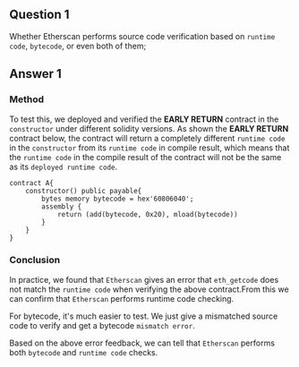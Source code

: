 ## Question 1
Whether Etherscan performs source code verification based on `runtime code`, `bytecode`, or even both of them;
## Answer 1

### Method

To test this, we deployed and verified the **EARLY RETURN** contract in the `constructor` under different solidity versions. As shown the **EARLY RETURN** contract below, the contract will return a completely different `runtime code` in the `constructor` from its `runtime code` in compile result, which means that the `runtime code` in the compile result of the contract will not be the same as its `deployed runtime code`.
```solidity
contract A{
    constructor() public payable{
        bytes memory bytecode = hex'60806040';
        assembly {
            return (add(bytecode, 0x20), mload(bytecode))
        }
    }
}
```
### Conclusion
In practice, we found that `Etherscan` gives an error that `eth_getcode` does not match the `runtime code` when verifying the above contract.From this we can confirm that `Etherscan` performs runtime code checking.

For bytecode, it's much easier to test. We just give a mismatched source code to verify and get a bytecode `mismatch error`.

Based on the above error feedback, we can tell that `Etherscan` performs both `bytecode` and `runtime code` checks.
